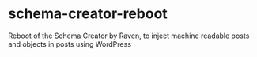 schema-creator-reboot
=====================

Reboot of the Schema Creator by Raven, to inject machine readable posts and objects in posts using WordPress
